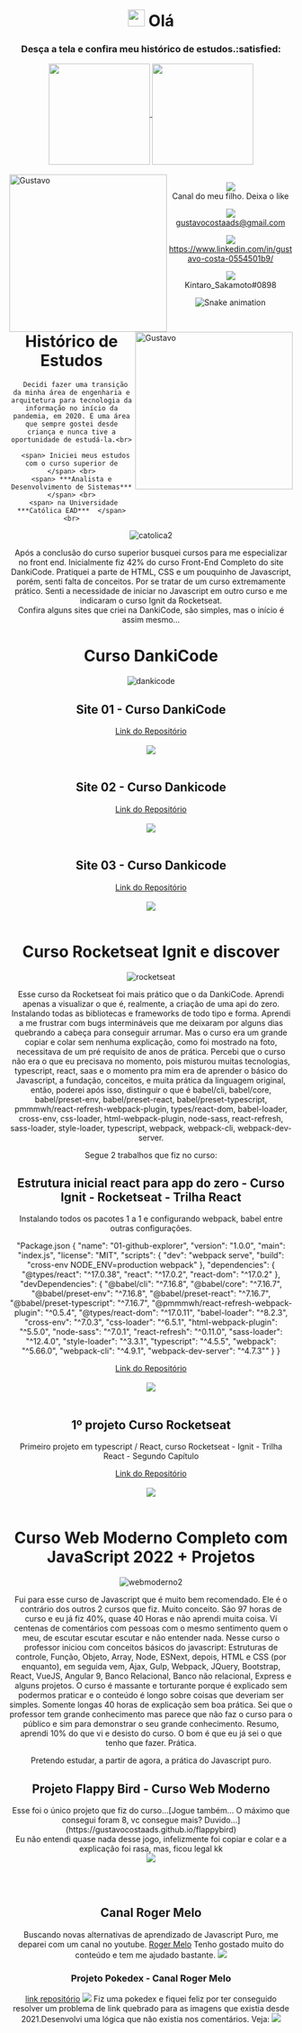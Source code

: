 ## <h1 align = "center"> <img src = "https://raw.githubusercontent.com/ABSphreak/ABSphreak/master/gifs/Hi.gif" width = "30px" > Olá
<div align="center" style="display: inline_block">
    <h3>Desça a tela e confira meu histórico de estudos.:satisfied: </h3>
</div> 
  
<div align="center" style="display: inline_block">

  <a href="https://github.com/gustavocostaads">
  <img height="180em" src="https://github-readme-stats.vercel.app/api?username=gustavocostaads&show_icons=true&theme=tokyonight&include_all_commits=true&count_private=true"     align="center"/>
  <img height="180em" src="https://github-readme-stats.vercel.app/api/top-langs/?username=gustavocostaads&layout=compact&langs_count=7&theme=tokyonight" align="center"/>
 
 </div><br>

  
  <img  align="left" alt="Gustavo" height="280" width="280" src="https://user-images.githubusercontent.com/85446931/134086685-7b629b76-9f9c-4f3e-ba3a-27162e81db55.gif">

  <a href="https://www.duolingo.com/profile/gustavocostajj" target="_blank"><img src="https://user-images.githubusercontent.com/85446931/145303855-fda5b022-02bd-409f-bfb0-6945c38019c5.jpeg" img alt="Gustavo" height="280" width="280" align="right"></a>
    
  
  <div align="center">
   
  <a href="https://www.youtube.com/watch?v=jjOd-HvOZqg" target="_blank"><img src="https://img.shields.io/badge/YouTube-FF0000?style=for-the-badge&logo=youtube&logoColor=white" target="_blank"></a> <br> <span> Canal do meu filho. Deixa o like </span>
  

  <a href = "mailto:gustavocostaads@gmail.com"><img src="https://img.shields.io/badge/-Gmail-%23333?style=for-the-badge&logo=gmail&logoColor=white" target="_blank" img align="center"></a> <br> <span> gustavocostaads@gmail.com </span>
  
  
  <a href="https://www.linkedin.com/in/gustavo-costa-0554501b9/" target="_blank"><img src="https://img.shields.io/badge/-LinkedIn-%230077B5?style=for-the-badge&logo=linkedin&logoColor=white" target="_blank" img align="center"></a> <br> <span> https://www.linkedin.com/in/gustavo-costa-0554501b9/ </span>

  
  <img src="https://img.shields.io/badge/Discord-7289DA?style=for-the-badge&logo=discord&logoColor=white" img align="center"> <br> <span> Kintaro_Sakamoto#0898</span>
    
   </div>
    
  
  <div align="center">
    
  ![Snake animation](https://github.com/gustavocostaads/gustavocostaads/blob/output/github-contribution-grid-snake.svg)
    

    

    
  <h1>Histórico de Estudos</h1>
      
      Decidi fazer uma transição da minha área de engenharia e arquitetura para tecnologia da informação no início da pandemia, em 2020. É uma área que sempre gostei desde criança e nunca tive a oportunidade de estudá-la.<br>
      
      <span> Iniciei meus estudos com o curso superior de </span> <br>
    <span> ***Analista e Desenvolvimento de Sistemas*** </span> <br>
     <span> na Universidade ***Católica EAD***  </span> <br>
      
 ![catolica2](https://user-images.githubusercontent.com/85446931/158929062-8d985725-1935-4fdc-9c54-7183a7a1496a.png)

Após a conclusão do curso superior busquei cursos para me especializar no front end. Inicialmente fiz 42% do curso Front-End Completo do site DankiCode. Pratiquei a parte de HTML, CSS e um pouquinho de Javascript, porém, senti falta de conceitos. Por se tratar de um curso extremamente prático. Senti a necessidade de iniciar no Javascript em outro curso e me indicaram o curso Ignit da Rocketseat. <br>
Confira alguns sites que criei na DankiCode, são simples, mas o início é assim mesmo...
     
   <h1>Curso DankiCode</h1>
      
 ![dankicode](https://user-images.githubusercontent.com/85446931/159808785-836fc97f-3874-40bd-8862-3f873f0fc999.png)

      
  <h2>Site 01 - Curso DankiCode</h2> 

  <a href="https://github.com/gustavocostaads/dankicode-projeto-01">Link do Repositório</a>
  <br> <br>
  <img src="https://github.com/gustavocostaads/dankicode-projeto-01/blob/main/Imagens/Projeto01.png">
  <br><br>
  
  <h2>Site 02 - Curso Dankicode</h2>
  <a href="https://github.com/gustavocostaads/dankicode-projeto-02">Link do Repositório</a>
  <br> <br>
  <img src="https://github.com/gustavocostaads/dankicode-projeto-02/blob/main/Imagens/projeto02-01aa.png">
  <br><br>
  
  <h2>Site 03 - Curso Dankicode</h2>
  <a href="https://github.com/gcrsanalista/dankicode-projeto-03">Link do Repositório</a>
  <br> <br>
  <img src="https://github.com/gcrsanalista/dankicode-projeto-03/blob/main/imagens/projeto03-01.png">
  <br><br>
  
<h1>Curso Rocketseat Ignit e discover</h1>
      
![rocketseat](https://user-images.githubusercontent.com/85446931/162638662-0c99b7d7-9d1f-4fa9-8c56-41cbfb57fb98.png)
      
Esse curso da Rocketseat foi mais prático que o da DankiCode. Aprendi apenas a visualizar o que é, realmente, a criação de uma api do zero.
Instalando todas as bibliotecas e frameworks de todo tipo e forma.
Aprendi a me frustrar com bugs intermináveis que me deixaram por alguns dias quebrando a cabeça para conseguir arrumar.
Mas o curso era um grande copiar e colar sem nenhuma explicação, como foi mostrado na foto, necessitava de um pré requisito de anos de prática.
Percebi que o curso não era o que eu precisava no momento, pois misturou muitas tecnologias, typescript, react, saas e o momento pra mim era
de aprender o básico do Javascript, a fundação, conceitos, e muita prática da linguagem original, então, poderei após isso, distinguir o que é babel/cli, babel/core, babel/preset-env, babel/preset-react, babel/preset-typescript, pmmmwh/react-refresh-webpack-plugin, types/react-dom, babel-loader, cross-env, css-loader, html-webpack-plugin, node-sass, react-refresh, sass-loader, style-loader, typescript, webpack, webpack-cli, webpack-dev-server.
      
  Segue 2 trabalhos que fiz no curso:
      
  <h2>Estrutura inicial react para app do zero - Curso Ignit - Rocketseat - Trilha React</h2>
  Instalando todos os pacotes 1 a 1 e configurando webpack, babel entre outras configurações.
  
  "Package.json
  {
  "name": "01-github-explorer",
  "version": "1.0.0",
  "main": "index.js",
  "license": "MIT",
  "scripts": {
    "dev": "webpack serve",
    "build": "cross-env NODE_ENV=production webpack"
  },
  "dependencies": {
    "@types/react": "^17.0.38",
    "react": "^17.0.2",
    "react-dom": "^17.0.2"
  },
  "devDependencies": {
    "@babel/cli": "^7.16.8",
    "@babel/core": "^7.16.7",
    "@babel/preset-env": "^7.16.8",
    "@babel/preset-react": "^7.16.7",
    "@babel/preset-typescript": "^7.16.7",
    "@pmmmwh/react-refresh-webpack-plugin": "^0.5.4",
    "@types/react-dom": "^17.0.11",
    "babel-loader": "^8.2.3",
    "cross-env": "^7.0.3",
    "css-loader": "^6.5.1",
    "html-webpack-plugin": "^5.5.0",
    "node-sass": "^7.0.1",
    "react-refresh": "^0.11.0",
    "sass-loader": "^12.4.0",
    "style-loader": "^3.3.1",
    "typescript": "^4.5.5",
    "webpack": "^5.66.0",
    "webpack-cli": "^4.9.1",
    "webpack-dev-server": "^4.7.3""
  }
}
    
  [Link do Repositório](https://github.com/gustavocostaads/Rocketseat-01-github-explorer)
  <br> <br>
  <img src="https://github.com/gustavocostaads/Rocketseat-01-github-explorer/blob/main/2022-01-28-12-09-16.gif">
  <br><br>
  
   <h2>1º projeto Curso Rocketseat</h2>
      Primeiro projeto em typescript / React, curso Rocketseat - Ignit - Trilha React - Segundo Capítulo
  
  <a href="https://github.com/gustavocostaads/dtmoney">Link do Repositório</a>
  <br> <br>
  <img src="https://github.com/gustavocostaads/dtmoney/blob/main/grava%C3%A7%C3%A3o.gif">
  <br> <br>
      
<h1>Curso Web Moderno Completo com JavaScript 2022 + Projetos</h1>
      
![webmoderno2](https://user-images.githubusercontent.com/85446931/159819409-45947f86-2415-4e64-a85c-705ea769b913.png)
      
Fui para esse curso de Javascript que é muito bem recomendado. Ele é o contrário dos outros 2 cursos que fiz. Muito conceito.
São 97 horas de curso e eu já fiz 40%, quase 40 Horas e não aprendi muita coisa. Ví centenas de comentários com pessoas com o mesmo sentimento quem o meu, de escutar escutar escutar e não entender nada.
Nesse curso o professor iniciou com conceitos básicos do javascript: Estruturas de controle, Função, Objeto, Array, Node, ESNext, depois, HTML e CSS (por enquanto), em seguida vem, Ajax, Gulp, Webpack, JQuery, Bootstrap, React, VueJS, Angular 9, Banco Relacional, Banco não relacional, Express e alguns projetos. 
O curso é massante e torturante porque é explicado sem podermos praticar e o conteúdo é longo sobre coisas que deveriam ser simples. Somente longas 40 horas de explicação sem boa prática. Sei que o professor tem grande conhecimento mas parece que não faz o curso para o público e sim para demonstrar o seu grande conhecimento. Resumo, aprendi 10% do que vi e desisto do curso. O bom é que eu já sei o que tenho que fazer. Prática.
      
Pretendo estudar, a partir de agora, a prática do Javascript puro.
      
      
<h2>Projeto Flappy Bird - Curso Web Moderno</h2>
      
  <p>Esse foi o único projeto que fiz do curso...[Jogue também... O máximo que consegui foram 8, vc consegue mais? Duvido...](https://gustavocostaads.github.io/flappybird)
  <br> Eu não entendi quase nada desse jogo, infelizmente foi copiar e colar e a explicação foi rasa, mas, ficou legal kk <br>
  <img src="https://github.com/gustavocostaads/flappybird/blob/main/2022-03-23-22-45-55.gif"> </p>
  <br><br> 
      
<h2>Canal Roger Melo</h2>
      
  <span>Buscando novas alternativas de aprendizado de Javascript Puro, me deparei com um canal no youtube. 
  [Roger Melo](https://www.youtube.com/c/RogerMelo/videos)</span> 
  <span> Tenho gostado muito do conteúdo e tem me ajudado bastante.
  <img src=https://user-images.githubusercontent.com/85446931/164982023-4c025e6f-f888-42f9-ad87-18980a20de0f.png> 
  <br>



<h3>Projeto Pokedex - Canal Roger Melo</h3>
           
[link repositório](https://github.com/gustavocostaads/pokedexKintaro)
<img src="https://user-images.githubusercontent.com/85446931/164983739-e3bfcaa6-b7dd-45b5-9a2f-7f4661466897.gif">
Fiz uma pokedex e fiquei feliz por ter conseguido resolver um problema de link quebrado para 
as imagens que existia desde 2021.Desenvolvi uma lógica que não existia nos comentários.
Veja:</span>
<img src="https://user-images.githubusercontent.com/85446931/164983858-078fb729-e5ed-4c18-9a8c-52a77359af3d.png">
          

          
</div>
          


